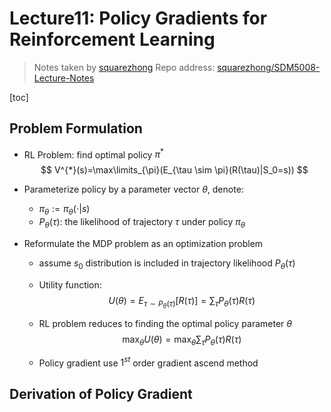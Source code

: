 # Lecture11: Policy Gradients for Reinforcement Learning

> Notes taken by [squarezhong](https://github.com/squarezhong)
> Repo address: [squarezhong/SDM5008-Lecture-Notes](https://github.com/squarezhong/SDM5008-Lecture-Notes)

[toc]

## Problem Formulation

- RL Problem: find optimal policy $\pi^*$
  $$
  V^{*}(s)=\max\limits_{\pi}(E_{\tau \sim \pi}(R(\tau)|S_0=s))
  $$

- Parameterize policy by a parameter vector $\theta$, denote:

  - $\pi_{\theta}:=\pi_{\theta}(\cdot | s)$
  - $P_{\theta}(\tau)$: the likelihood of trajectory $\tau$ under policy $\pi_{\theta}$

- Reformulate the MDP problem as an optimization problem

  - assume $s_0$ distribution is included in trajectory likelihood $P_{\theta}(\tau)$

  - Utility function:
    $$
    U(\theta) = E_{\tau \sim P_{\theta}(\tau)}[R(\tau)]=
    \sum_{\tau}P_{\theta}(\tau) R(\tau)
    $$

  - RL problem reduces to finding the optimal policy parameter $\theta$
    $$
    \max_{\theta} U(\theta) =
    \max_{\theta} \sum_{\tau} P_{\theta}(\tau) R(\tau)
    $$

  - Policy gradient use $1^{st}$ order gradient ascend method

## Derivation of Policy Gradient

